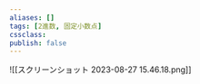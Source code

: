 ```yaml
---
aliases: []
tags: [2進数, 固定小数点]
cssclass:
publish: false
---
```

![[スクリーンショット 2023-08-27 15.46.18.png]]